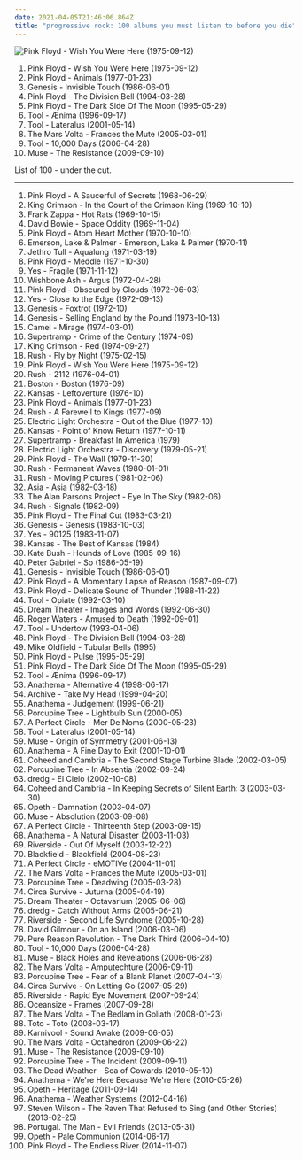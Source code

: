 ```yaml
---
date: 2021-04-05T21:46:06.864Z
title: "progressive rock: 100 albums you must listen to before you die"
---
```

![Pink Floyd - Wish You Were Here (1975-09-12)](http://coverartarchive.org/release/a2f73eb8-eee6-3588-8909-9046058a468e/18848883141-500.jpg "Pink Floyd - Wish You Were Here (1975-09-12)")
<ol class="albums">
<li data-cover="http://coverartarchive.org/release/a2f73eb8-eee6-3588-8909-9046058a468e/18848883141-500.jpg" data-tags="progressive rock" role="button">Pink Floyd - Wish You Were Here (1975-09-12)</li>
<li data-cover="http://coverartarchive.org/release/32f76eef-5004-3e80-bdf8-912298896134/14402610216-500.jpg" data-tags="progressive rock" role="button">Pink Floyd - Animals (1977-01-23)</li>
<li data-cover="https://img.discogs.com/HGYLDWqbgPG7fiF32W-YCuPD20E=/fit-in/600x601/filters:strip_icc():format(jpeg):mode_rgb():quality(90)/discogs-images/R-7062864-1432835919-4197.jpeg.jpg" data-tags="progressive rock, 80s" role="button">Genesis - Invisible Touch (1986-06-01)</li>
<li data-cover="http://coverartarchive.org/release/a1a86e05-c23f-4a40-b50a-14dd7da379f2/14630330088-500.jpg" data-tags="progressive rock" role="button">Pink Floyd - The Division Bell (1994-03-28)</li>
<li data-cover="http://coverartarchive.org/release/24ce2ec1-7b23-32f8-a92c-c576e054159b/16049538493-500.jpg" data-tags="progressive rock" role="button">Pink Floyd - The Dark Side Of The Moon (1995-05-29)</li>
<li data-cover="https://via.placeholder.com/450" data-tags="progressive metal" role="button">Tool - Ænima (1996-09-17)</li>
<li data-cover="http://coverartarchive.org/release/a2e824b6-7b14-32ef-b990-482b53291f93/11473182115-500.jpg" data-tags="progressive metal" role="button">Tool - Lateralus (2001-05-14)</li>
<li data-cover="http://coverartarchive.org/release/95973de7-ddf0-3322-81ea-9f636175bd79/16361971618-500.jpg" data-tags="progressive rock" role="button">The Mars Volta - Frances the Mute (2005-03-01)</li>
<li data-cover="http://coverartarchive.org/release/a6988593-a2d7-35db-862a-efee729fa467/5234004130-500.jpg" data-tags="progressive metal" role="button">Tool - 10,000 Days (2006-04-28)</li>
<li data-cover="http://coverartarchive.org/release/6a5d9eac-0fa6-3170-9cff-a1cb832fd8cd/6076676742-500.jpg" data-tags="alternative rock" role="button">Muse - The Resistance (2009-09-10)</li>
</ol>
List of 100 - under the cut.
<!-- more -->

_________________

<ol class="albums">
<li data-cover="http://coverartarchive.org/release/164516d8-4fcf-3191-86cf-afcbf27eb055/5898666587-500.jpg" data-tags="psychedelic rock, psychedelic, progressive rock" role="button">
Pink Floyd - A Saucerful of Secrets (1968-06-29)
</li>
<li data-cover="https://via.placeholder.com/450" data-tags="progressive rock" role="button">
King Crimson - In the Court of the Crimson King (1969-10-10)
</li>
<li data-cover="http://coverartarchive.org/release/bd527306-0dd8-4d99-93c4-4267ff649776/4430294983-500.jpg" data-tags="progressive rock" role="button">
Frank Zappa - Hot Rats (1969-10-15)
</li>
<li data-cover="https://img.discogs.com/V_STfB_m_scgM-72C1Ra0r3UL4I=/fit-in/600x594/filters:strip_icc():format(jpeg):mode_rgb():quality(90)/discogs-images/R-465476-1435594411-1443.jpeg.jpg" data-tags="rock, 60s, glam rock" role="button">
David Bowie - Space Oddity (1969-11-04)
</li>
<li data-cover="http://coverartarchive.org/release/99bb4f7c-753f-34bf-bf10-71ce81a7db3e/14225359048-500.jpg" data-tags="progressive rock" role="button">
Pink Floyd - Atom Heart Mother (1970-10-10)
</li>
<li data-cover="http://coverartarchive.org/release/dad08647-abd1-39f8-a7aa-8151f7032465/22645703666-500.jpg" data-tags="progressive rock" role="button">
Emerson, Lake & Palmer - Emerson, Lake & Palmer (1970-11)
</li>
<li data-cover="http://coverartarchive.org/release/20f367e3-ab11-4dcd-9350-8ef410a126ef/10021296073-500.jpg" data-tags="progressive rock" role="button">
Jethro Tull - Aqualung (1971-03-19)
</li>
<li data-cover="http://coverartarchive.org/release/7acaa9ab-048c-3c82-8623-ea9b777137ac/2550522708-500.jpg" data-tags="progressive rock" role="button">
Pink Floyd - Meddle (1971-10-30)
</li>
<li data-cover="http://coverartarchive.org/release/c7328e28-9d79-4025-a804-21362e0465a6/7295032524-500.jpg" data-tags="progressive rock" role="button">
Yes - Fragile (1971-11-12)
</li>
<li data-cover="https://img.discogs.com/H5oODcDFqsTdAgHElEeZewNX7oo=/fit-in/562x564/filters:strip_icc():format(jpeg):mode_rgb():quality(90)/discogs-images/R-1579909-1229893753.jpeg.jpg" data-tags="progressive rock, classic rock" role="button">
Wishbone Ash - Argus (1972-04-28)
</li>
<li data-cover="https://via.placeholder.com/450" data-tags="progressive rock" role="button">
Pink Floyd - Obscured by Clouds (1972-06-03)
</li>
<li data-cover="http://coverartarchive.org/release/2b9b5b13-5639-4645-b89b-e5ea555f9a65/7295017114-500.jpg" data-tags="progressive rock" role="button">
Yes - Close to the Edge (1972-09-13)
</li>
<li data-cover="http://coverartarchive.org/release/8777b21d-78b9-4cf8-87b9-3c9d9f89475d/10493893922-500.jpg" data-tags="progressive rock" role="button">
Genesis - Foxtrot (1972-10)
</li>
<li data-cover="http://coverartarchive.org/release/d7876fcb-c629-4b17-b973-de9824279360/23147950347-500.jpg" data-tags="progressive rock" role="button">
Genesis - Selling England by the Pound (1973-10-13)
</li>
<li data-cover="http://coverartarchive.org/release/3eed3f3e-ec3d-4789-a1eb-8c92f102ff0a/5478242459-500.jpg" data-tags="progressive rock" role="button">
Camel - Mirage (1974-03-01)
</li>
<li data-cover="http://coverartarchive.org/release/9f33a793-2ca8-47e4-8efe-daa5bd03ff8f/5183196329-500.jpg" data-tags="progressive rock, classic rock" role="button">
Supertramp - Crime of the Century (1974-09)
</li>
<li data-cover="http://coverartarchive.org/release/b75af773-cd7b-4470-8446-af8aa89a24ae/3114542174-500.jpg" data-tags="progressive rock" role="button">
King Crimson - Red (1974-09-27)
</li>
<li data-cover="http://coverartarchive.org/release/a63a9853-3575-4f6a-aa11-b205d24a272b/21986988027-500.jpg" data-tags="progressive rock, hard rock" role="button">
Rush - Fly by Night (1975-02-15)
</li>
<li data-cover="http://coverartarchive.org/release/a2f73eb8-eee6-3588-8909-9046058a468e/18848883141-500.jpg" data-tags="progressive rock" role="button">
Pink Floyd - Wish You Were Here (1975-09-12)
</li>
<li data-cover="https://via.placeholder.com/450" data-tags="progressive rock" role="button">
Rush - 2112 (1976-04-01)
</li>
<li data-cover="https://via.placeholder.com/450" data-tags="classic rock" role="button">
Boston - Boston (1976-09)
</li>
<li data-cover="http://coverartarchive.org/release/2c88f0ea-8d18-4207-87c3-9c5057198bf1/10058122210-500.jpg" data-tags="progressive rock" role="button">
Kansas - Leftoverture (1976-10)
</li>
<li data-cover="http://coverartarchive.org/release/32f76eef-5004-3e80-bdf8-912298896134/14402610216-500.jpg" data-tags="progressive rock" role="button">
Pink Floyd - Animals (1977-01-23)
</li>
<li data-cover="https://via.placeholder.com/450" data-tags="progressive rock" role="button">
Rush - A Farewell to Kings (1977-09)
</li>
<li data-cover="http://coverartarchive.org/release/36594124-8097-3af9-891a-8a03b154c79b/23541528287-500.jpg" data-tags="classic rock, 70s" role="button">
Electric Light Orchestra - Out of the Blue (1977-10)
</li>
<li data-cover="https://via.placeholder.com/450" data-tags="progressive rock, classic rock" role="button">
Kansas - Point of Know Return (1977-10-11)
</li>
<li data-cover="http://coverartarchive.org/release/d779ab27-4095-4ad9-9663-d4ffd567aa4e/7238834741-500.jpg" data-tags="classic rock, progressive rock, 70s" role="button">
Supertramp - Breakfast In America (1979)
</li>
<li data-cover="http://coverartarchive.org/release/23bf913d-3709-4f84-a3df-f19d3928cb2b/5892233271-500.jpg" data-tags="classic rock, progressive rock, 70s" role="button">
Electric Light Orchestra - Discovery (1979-05-21)
</li>
<li data-cover="http://coverartarchive.org/release/d4611812-e7cd-42bf-885a-b1cea9fd52bc/9371075020-500.jpg" data-tags="progressive rock" role="button">
Pink Floyd - The Wall (1979-11-30)
</li>
<li data-cover="http://coverartarchive.org/release/95cdd8d5-1e67-40ec-8775-6cb16e3cf631/986900014-500.jpg" data-tags="progressive rock" role="button">
Rush - Permanent Waves (1980-01-01)
</li>
<li data-cover="https://via.placeholder.com/450" data-tags="progressive rock" role="button">
Rush - Moving Pictures (1981-02-06)
</li>
<li data-cover="http://coverartarchive.org/release/9e1604a5-a7b1-46f4-adff-b5c5a8bd33b0/12748445063-500.jpg" data-tags="progressive rock" role="button">
Asia - Asia (1982-03-18)
</li>
<li data-cover="https://img.discogs.com/kR8ak2Y6gJmX8bjyFMp7YY1UwUY=/fit-in/600x604/filters:strip_icc():format(jpeg):mode_rgb():quality(90)/discogs-images/R-9480169-1481315751-1211.jpeg.jpg" data-tags="progressive rock" role="button">
The Alan Parsons Project - Eye In The Sky (1982-06)
</li>
<li data-cover="https://img.discogs.com/1yjHvLYMmIOLd7BB7KIYkwd6P5c=/fit-in/600x600/filters:strip_icc():format(jpeg):mode_rgb():quality(90)/discogs-images/R-5293717-1393691158-7029.jpeg.jpg" data-tags="progressive rock" role="button">
Rush - Signals (1982-09)
</li>
<li data-cover="https://via.placeholder.com/450" data-tags="progressive rock" role="button">
Pink Floyd - The Final Cut (1983-03-21)
</li>
<li data-cover="https://via.placeholder.com/450" data-tags="progressive rock" role="button">
Genesis - Genesis (1983-10-03)
</li>
<li data-cover="http://coverartarchive.org/release/8be613dc-5964-3dc0-9802-71c4eeccb125/11372138627-500.jpg" data-tags="progressive rock" role="button">
Yes - 90125 (1983-11-07)
</li>
<li data-cover="https://via.placeholder.com/450" data-tags="classic rock" role="button">
Kansas - The Best of Kansas (1984)
</li>
<li data-cover="http://coverartarchive.org/release/778c8867-ee94-366a-bcd8-e140cfbf1b67/16598892344-500.jpg" data-tags="80s, female vocalists" role="button">
Kate Bush - Hounds of Love (1985-09-16)
</li>
<li data-cover="http://coverartarchive.org/release/4bc83ff3-ac0e-4fa5-8dfc-a5aa1bf57afd/15367001320-500.jpg" data-tags="progressive rock, 80s" role="button">
Peter Gabriel - So (1986-05-19)
</li>
<li data-cover="https://img.discogs.com/HGYLDWqbgPG7fiF32W-YCuPD20E=/fit-in/600x601/filters:strip_icc():format(jpeg):mode_rgb():quality(90)/discogs-images/R-7062864-1432835919-4197.jpeg.jpg" data-tags="progressive rock, 80s" role="button">
Genesis - Invisible Touch (1986-06-01)
</li>
<li data-cover="http://coverartarchive.org/release/71598c54-c968-4d00-8ca2-d03d99c97004/9840887264-500.jpg" data-tags="progressive rock" role="button">
Pink Floyd - A Momentary Lapse of Reason (1987-09-07)
</li>
<li data-cover="http://coverartarchive.org/release/c3b3c4e5-521d-4d25-801c-e4f2380aa8d1/7720432462-500.jpg" data-tags="progressive rock, pink floyd, live" role="button">
Pink Floyd - Delicate Sound of Thunder (1988-11-22)
</li>
<li data-cover="https://img.discogs.com/yhsafRWLca1rLfuG7gevzfc935Y=/fit-in/500x500/filters:strip_icc():format(jpeg):mode_rgb():quality(90)/discogs-images/R-468462-1359981319-9678.jpeg.jpg" data-tags="progressive metal, alternative metal" role="button">
Tool - Opiate (1992-03-10)
</li>
<li data-cover="http://coverartarchive.org/release/4b5a4d0e-1268-4ed5-8b48-6d0740053813/4163627164-500.jpg" data-tags="progressive metal" role="button">
Dream Theater - Images and Words (1992-06-30)
</li>
<li data-cover="http://coverartarchive.org/release/c1b3f914-0b7f-3ee2-90ff-df83a62f4eb6/15706012837-500.jpg" data-tags="progressive rock" role="button">
Roger Waters - Amused to Death (1992-09-01)
</li>
<li data-cover="http://coverartarchive.org/release/660c1995-c6a0-4c90-b158-2f2d9caff78f/5233922017-500.jpg" data-tags="progressive metal" role="button">
Tool - Undertow (1993-04-06)
</li>
<li data-cover="http://coverartarchive.org/release/a1a86e05-c23f-4a40-b50a-14dd7da379f2/14630330088-500.jpg" data-tags="progressive rock" role="button">
Pink Floyd - The Division Bell (1994-03-28)
</li>
<li data-cover="https://img.discogs.com/P0DzPhdfZ95KP8ESoJ0PJt99yXc=/fit-in/498x794/filters:strip_icc():format(jpeg):mode_rgb():quality(90)/discogs-images/R-11854047-1523523939-1617.jpeg.jpg" data-tags="progressive rock, instrumental" role="button">
Mike Oldfield - Tubular Bells (1995)
</li>
<li data-cover="http://coverartarchive.org/release/dc9ed97b-4551-4a5b-8ab5-5776b5d75600/26944550465-500.jpg" data-tags="progressive rock" role="button">
Pink Floyd - Pulse (1995-05-29)
</li>
<li data-cover="http://coverartarchive.org/release/24ce2ec1-7b23-32f8-a92c-c576e054159b/16049538493-500.jpg" data-tags="progressive rock" role="button">
Pink Floyd - The Dark Side Of The Moon (1995-05-29)
</li>
<li data-cover="https://via.placeholder.com/450" data-tags="progressive metal" role="button">
Tool - Ænima (1996-09-17)
</li>
<li data-cover="http://coverartarchive.org/release/9a51b23b-4594-4abe-8c69-19b8cfa49184/8630651837-500.jpg" data-tags="doom metal, progressive rock, progressive metal" role="button">
Anathema - Alternative 4 (1998-06-17)
</li>
<li data-cover="http://coverartarchive.org/release/c71ece7f-abc4-460d-8ab3-efb25bc64b94/15909498814-500.jpg" data-tags="trip-hop" role="button">
Archive - Take My Head (1999-04-20)
</li>
<li data-cover="https://img.discogs.com/bXYl9l3hLH72MLJyrk8HBCnYvW8=/fit-in/600x600/filters:strip_icc():format(jpeg):mode_rgb():quality(90)/discogs-images/R-371766-1443128950-1064.jpeg.jpg" data-tags="progressive rock" role="button">
Anathema - Judgement (1999-06-21)
</li>
<li data-cover="https://img.discogs.com/gd992Sopc5CcVgIQtYheN6t7QBQ=/fit-in/600x586/filters:strip_icc():format(jpeg):mode_rgb():quality(90)/discogs-images/R-14219636-1570113574-4520.jpeg.jpg" data-tags="progressive rock" role="button">
Porcupine Tree - Lightbulb Sun (2000-05)
</li>
<li data-cover="http://coverartarchive.org/release/e5c49bf1-925b-32e2-9ac3-c4084f875376/10015661298-500.jpg" data-tags="alternative rock" role="button">
A Perfect Circle - Mer De Noms (2000-05-23)
</li>
<li data-cover="http://coverartarchive.org/release/a2e824b6-7b14-32ef-b990-482b53291f93/11473182115-500.jpg" data-tags="progressive metal" role="button">
Tool - Lateralus (2001-05-14)
</li>
<li data-cover="http://coverartarchive.org/release/1cc29145-b0e4-47bf-8bda-a1edef67dd1d/5632202392-500.jpg" data-tags="alternative rock" role="button">
Muse - Origin of Symmetry (2001-06-13)
</li>
<li data-cover="http://coverartarchive.org/release/8898d38e-d822-3649-9af1-0f1858ac3d68/2539178833-500.jpg" data-tags="progressive rock" role="button">
Anathema - A Fine Day to Exit (2001-10-01)
</li>
<li data-cover="http://coverartarchive.org/release/2ab5fdc1-c24e-4f08-bc3b-ab291f515349/6572317296-500.jpg" data-tags="progressive rock" role="button">
Coheed and Cambria - The Second Stage Turbine Blade (2002-03-05)
</li>
<li data-cover="http://coverartarchive.org/release/a90062eb-b2bb-3c39-9291-4684605a9313/19099262755-500.jpg" data-tags="progressive rock" role="button">
Porcupine Tree - In Absentia (2002-09-24)
</li>
<li data-cover="http://coverartarchive.org/release/2ed4fd06-90a9-3441-83be-737236425347/11854737364-500.jpg" data-tags="progressive rock" role="button">
dredg - El Cielo (2002-10-08)
</li>
<li data-cover="https://via.placeholder.com/450" data-tags="progressive rock" role="button">
Coheed and Cambria - In Keeping Secrets of Silent Earth: 3 (2003-03-30)
</li>
<li data-cover="http://coverartarchive.org/release/3fe02bae-ffbc-3a1f-82b7-d7b338f78b71/6695442614-500.jpg" data-tags="progressive rock" role="button">
Opeth - Damnation (2003-04-07)
</li>
<li data-cover="https://img.discogs.com/K7DdG_T4hEsYmNiYNCoNTy6ptcs=/fit-in/552x495/filters:strip_icc():format(jpeg):mode_rgb():quality(90)/discogs-images/R-3616919-1337529741-2652.jpeg.jpg" data-tags="alternative rock" role="button">
Muse - Absolution (2003-09-08)
</li>
<li data-cover="https://img.discogs.com/txXCBCvtaF_tayG6iJRYDdx68Do=/fit-in/600x600/filters:strip_icc():format(jpeg):mode_rgb():quality(90)/discogs-images/R-367875-1425009360-9153.jpeg.jpg" data-tags="alternative rock" role="button">
A Perfect Circle - Thirteenth Step (2003-09-15)
</li>
<li data-cover="https://img.discogs.com/LShQc__qBHN_91LR5-Hs-Z24A24=/fit-in/488x480/filters:strip_icc():format(jpeg):mode_rgb():quality(90)/discogs-images/R-9404195-1479968090-3673.jpeg.jpg" data-tags="progressive rock" role="button">
Anathema - A Natural Disaster (2003-11-03)
</li>
<li data-cover="http://coverartarchive.org/release/bef6b0e4-2b92-43ce-bd2d-85b60b0f95a8/18840461906-500.jpg" data-tags="progressive rock" role="button">
Riverside - Out Of Myself (2003-12-22)
</li>
<li data-cover="https://via.placeholder.com/450" data-tags="progressive rock" role="button">
Blackfield - Blackfield (2004-08-23)
</li>
<li data-cover="https://img.discogs.com/RuuxMh6e-T3Hv19tCpjYyXQM8M4=/fit-in/600x836/filters:strip_icc():format(jpeg):mode_rgb():quality(90)/discogs-images/R-5073762-1531330871-8949.jpeg.jpg" data-tags="alternative rock" role="button">
A Perfect Circle - eMOTIVe (2004-11-01)
</li>
<li data-cover="http://coverartarchive.org/release/95973de7-ddf0-3322-81ea-9f636175bd79/16361971618-500.jpg" data-tags="progressive rock" role="button">
The Mars Volta - Frances the Mute (2005-03-01)
</li>
<li data-cover="https://img.discogs.com/zg3cDss-LUQ4HxAnxEOLUfcVF0k=/fit-in/600x600/filters:strip_icc():format(jpeg):mode_rgb():quality(90)/discogs-images/R-2206885-1590518555-8967.jpeg.jpg" data-tags="progressive rock" role="button">
Porcupine Tree - Deadwing (2005-03-28)
</li>
<li data-cover="http://coverartarchive.org/release/a3dcaa6b-071e-3d43-b4c7-3e7d852a257e/8355151197-500.jpg" data-tags="alternative rock, experimental, indie" role="button">
Circa Survive - Juturna (2005-04-19)
</li>
<li data-cover="http://coverartarchive.org/release/9c12794e-79df-4be1-997e-ad100efe8b08/1118860247-500.jpg" data-tags="progressive metal" role="button">
Dream Theater - Octavarium (2005-06-06)
</li>
<li data-cover="http://coverartarchive.org/release/b0c39138-47b2-41ec-82f8-636a66916317/4766487756-500.jpg" data-tags="progressive rock, alternative rock" role="button">
dredg - Catch Without Arms (2005-06-21)
</li>
<li data-cover="http://coverartarchive.org/release/95ffdbf4-0edd-4fb2-97ee-957a51890844/16128342815-500.jpg" data-tags="progressive rock" role="button">
Riverside - Second Life Syndrome (2005-10-28)
</li>
<li data-cover="https://img.discogs.com/kTkE93U4Mhrw6hqBTCYmyjFYOwA=/fit-in/588x588/filters:strip_icc():format(jpeg):mode_rgb():quality(90)/discogs-images/R-1120756-1193675519.jpeg.jpg" data-tags="progressive rock" role="button">
David Gilmour - On an Island (2006-03-06)
</li>
<li data-cover="http://coverartarchive.org/release/3a579c61-ced0-3dd4-b1cb-3539578c0163/24153332307-500.jpg" data-tags="progressive rock" role="button">
Pure Reason Revolution - The Dark Third (2006-04-10)
</li>
<li data-cover="http://coverartarchive.org/release/a6988593-a2d7-35db-862a-efee729fa467/5234004130-500.jpg" data-tags="progressive metal" role="button">
Tool - 10,000 Days (2006-04-28)
</li>
<li data-cover="http://coverartarchive.org/release/aefcf53b-5980-463b-b03d-a6c8da6a9432/2432254769-500.jpg" data-tags="alternative rock, rock" role="button">
Muse - Black Holes and Revelations (2006-06-28)
</li>
<li data-cover="https://via.placeholder.com/450" data-tags="progressive rock" role="button">
The Mars Volta - Amputechture (2006-09-11)
</li>
<li data-cover="https://via.placeholder.com/450" data-tags="progressive rock" role="button">
Porcupine Tree - Fear of a Blank Planet (2007-04-13)
</li>
<li data-cover="http://coverartarchive.org/release/e12d6912-2309-4fbc-8d98-9a67c2cca307/8355143858-500.jpg" data-tags="indie, emo, experimental" role="button">
Circa Survive - On Letting Go (2007-05-29)
</li>
<li data-cover="https://via.placeholder.com/450" data-tags="progressive rock" role="button">
Riverside - Rapid Eye Movement (2007-09-24)
</li>
<li data-cover="https://img.discogs.com/AV8GwJYonKfaGh9sRKE_xdNlqFM=/fit-in/600x600/filters:strip_icc():format(jpeg):mode_rgb():quality(90)/discogs-images/R-1101010-1466781999-2255.jpeg.jpg" data-tags="progressive rock" role="button">
Oceansize - Frames (2007-09-28)
</li>
<li data-cover="https://via.placeholder.com/450" data-tags="progressive rock" role="button">
The Mars Volta - The Bedlam in Goliath (2008-01-23)
</li>
<li data-cover="http://coverartarchive.org/release/45038c35-32de-4256-b41b-c2a20cac826f/13758380977-500.jpg" data-tags="rock" role="button">
Toto - Toto (2008-03-17)
</li>
<li data-cover="http://coverartarchive.org/release/cac6cd22-58bd-40fe-aaf6-4746bdb9a684/14740011088-500.jpg" data-tags="progressive rock" role="button">
Karnivool - Sound Awake (2009-06-05)
</li>
<li data-cover="http://coverartarchive.org/release/bc9236dd-b33e-4bd2-b82b-65d466086967/1024194515-500.jpg" data-tags="progressive rock" role="button">
The Mars Volta - Octahedron (2009-06-22)
</li>
<li data-cover="http://coverartarchive.org/release/6a5d9eac-0fa6-3170-9cff-a1cb832fd8cd/6076676742-500.jpg" data-tags="alternative rock" role="button">
Muse - The Resistance (2009-09-10)
</li>
<li data-cover="http://coverartarchive.org/release/1c1be53d-29bd-40d1-a3d7-a87febf43c1c/20890429226-500.jpg" data-tags="progressive rock" role="button">
Porcupine Tree - The Incident (2009-09-11)
</li>
<li data-cover="https://img.discogs.com/HoZf6cV2xCWO7qKeok3yhsITTFQ=/fit-in/600x595/filters:strip_icc():format(jpeg):mode_rgb():quality(90)/discogs-images/R-2286337-1274535311.jpeg.jpg" data-tags="garage rock" role="button">
The Dead Weather - Sea of Cowards (2010-05-10)
</li>
<li data-cover="https://img.discogs.com/S2G4EFJxpD6OTBvIXxxgNeWJgG4=/fit-in/600x597/filters:strip_icc():format(jpeg):mode_rgb():quality(90)/discogs-images/R-4439616-1364920226-8476.jpeg.jpg" data-tags="progressive rock, atmospheric rock" role="button">
Anathema - We're Here Because We're Here (2010-05-26)
</li>
<li data-cover="https://img.discogs.com/F9Thf9bsm8bLWtrEvfBbQg3objw=/fit-in/600x535/filters:strip_icc():format(jpeg):mode_rgb():quality(90)/discogs-images/R-3115176-1356785998-5092.jpeg.jpg" data-tags="progressive rock" role="button">
Opeth - Heritage (2011-09-14)
</li>
<li data-cover="http://coverartarchive.org/release/75350c8b-eaed-4a0a-bf6a-50723295f977/3712915540-500.jpg" data-tags="2012, progressive rock" role="button">
Anathema - Weather Systems (2012-04-16)
</li>
<li data-cover="http://coverartarchive.org/release/4ac426a4-f2c0-4176-86d6-1453cab3f999/23741623778-500.jpg" data-tags="progressive rock" role="button">
Steven Wilson - The Raven That Refused to Sing (and Other Stories) (2013-02-25)
</li>
<li data-cover="http://coverartarchive.org/release/caae6490-8ba4-4b39-8ad9-8913cfd662ba/4281390549-500.jpg" data-tags="experimental, indie rock, 2010s, incredible, the good shit" role="button">
Portugal. The Man - Evil Friends (2013-05-31)
</li>
<li data-cover="http://coverartarchive.org/release/9cb4a5bb-bc24-4b4d-b1f5-e5a07397d980/8395692349-500.jpg" data-tags="progressive rock" role="button">
Opeth - Pale Communion (2014-06-17)
</li>
<li data-cover="http://coverartarchive.org/release/5b86c0c7-e339-4634-b7b3-de1924eb7a4f/15837120602-500.jpg" data-tags="progressive rock, ambient" role="button">
Pink Floyd - The Endless River (2014-11-07)
</li>
</ol>